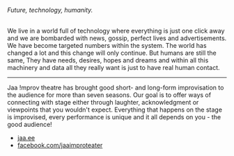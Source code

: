 *Future, technology, humanity.*<br><br>

We live in a world full of technology where everything is just one click away and we are bombarded with news, gossip, perfect lives and advertisements. We have become targeted numbers within the system. The world has changed a lot and this change will only continue. But humans are still the same, They have needs, desires, hopes and dreams and within all this machinery and data all they really want is just to have real human contact.

---
Jaa !mprov theatre has brought good short- and long-form improvisation to the audience for more than seven seasons. Our goal is to offer ways of connecting with stage either through laughter, acknowledgment or viewpoints that you wouldn't expect. Everything that happens on the stage is improvised, every performance is unique and it all depends on you - the good audience!<br>
- [jaa.ee](http://jaa.ee)
- [facebook.com/jaaimproteater](https://www.facebook.com/jaaimproteater)
